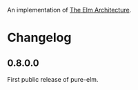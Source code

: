 An implementation of [The Elm Architecture](https://guide.elm-lang.org/architecture/).

# Changelog

## 0.8.0.0

First public release of pure-elm.
